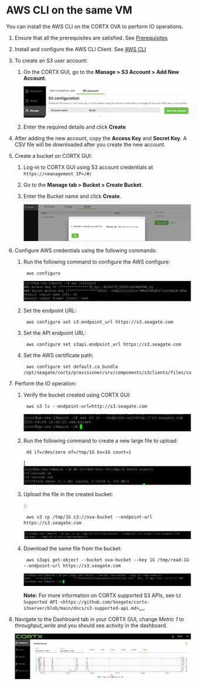 AWS CLI on the same VM
=======================

You can install the AWS CLI on the CORTX OVA to perform IO operations.


1. Ensure that all the prerequisites are satisfied. See [Prerequisites](https://github.com/Seagate/cortx/blob/main/doc/IO_prereqs.md)

1. Install and configure the AWS CLI Client. See [AWS CLI](https://docs.aws.amazon.com/cli/latest/userguide/install-cliv2-linux.html)

1. To create an S3 user account:

    1. On the CORTX GUI, go to the **Manage > S3 Account > Add New Account**.

        ![Alt Text](https://github.com/Seagate/cortx/blob/main/doc/images/add_s3_user.png)

    2. Enter the required details and click **Create**

1. After adding the new account, copy the **Access Key** and **Secret Key**. A CSV file will be downloaded after you create the new account.

1. Create a bucket on CORTX GUI:

    1. Log-in to CORTX GUI  using S3 account credentials at ``https://<management IP>/#/``

    2. Go to the **Manage tab > Bucket > Create Bucket**.

    3. Enter the Bucket name and click **Create**.

         ![Alt text](https://github.com/Seagate/cortx/blob/main/doc/images/Create-Bucket.png)

1. Configure AWS credentials using the following commands:

    1. Run the following command to configure the AWS configure:

            aws configure

        ![Alt Text](https://github.com/Seagate/cortx/blob/main/doc/images/aws-configure.png)

    2. Set the endpoint URL:

            aws configure set s3.endpoint_url https://s3.seagate.com

    3. Set the API endpoint URL:

            aws configure set s3api.endpoint_url https://s3.seagate.com

    4. Set the AWS certificate path:

            aws configure set default.ca_bundle /opt/seagate/cortx/provisioner/srv/components/s3clients/files/ca.crt

1. Perform the IO operation:

    1. Verify the bucket created using CORTX GUI:

            aws s3 ls --endpoint-url=http://s3.seagate.com

        ![Alt Text](https://github.com/Seagate/cortx/blob/main/doc/images/verify-bkt.png)

    2. Run the following command to create a new large file to upload:

            dd if=/dev/zero of=/tmp/1G bs=1G count=1

        [![Alt Text](https://github.com/Seagate/cortx/blob/main/doc/images/create-file.png)

    3. Upload the file in the created bucket:

        ::

            aws s3 cp /tmp/1G s3://ova-bucket --endpoint-url https://s3.seagate.com

        ![Alt Text](https://github.com/Seagate/cortx/blob/main/doc/images/upload.png)

    4. Download the same file from the bucket:

            aws s3api get-object --bucket ova-bucket --key 1G /tmp/read-1G --endpoint-url https://s3.seagate.com

        ![Alt Text](https://github.com/Seagate/cortx/blob/main/doc/images/aws-download.png)

        **Note:** For more information on CORTX supported S3 APIs, see `S3 Supported API <https://github.com/Seagate/cortx-s3server/blob/main/docs/s3-supported-api.md>`__.

1. Navigate to the Dashboard tab in your CORTX GUI, change *Metric 1* to *throughput_write* and you should see activity in the dashboard.

    ![Alt Text](https://github.com/Seagate/cortx/blob/main/doc/images/PG.PNG)
